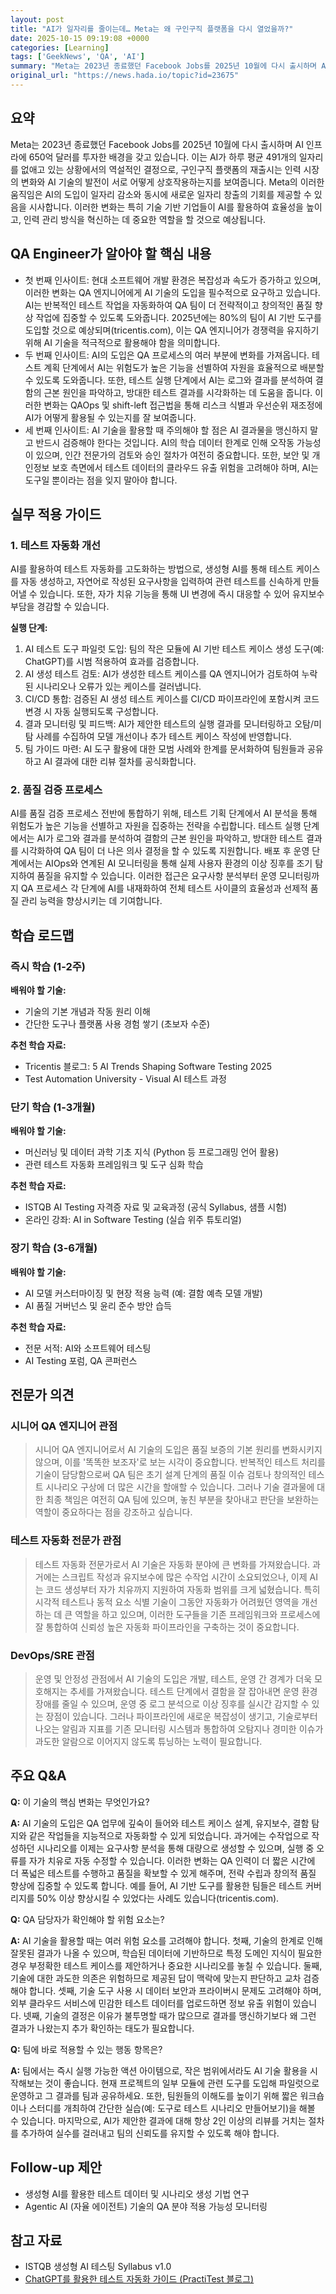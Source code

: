 ```yaml
---
layout: post
title: "AI가 일자리를 줄이는데… Meta는 왜 구인구직 플랫폼을 다시 열었을까?"
date: 2025-10-15 09:19:08 +0000
categories: [Learning]
tags: ['GeekNews', 'QA', 'AI']
summary: "Meta는 2023년 종료했던 Facebook Jobs를 2025년 10월에 다시 출시하며 AI 인프라에 650억 달러를 투자한 배경을 갖고 있습니다. 이는 AI가 하루 평균 491개의 일자리를 없애고 있는 상황에서의 역설적인 결정으로, 구인구직 플랫폼의 재출시는 인력 시장의 변화와 AI 기술의 발전이 서로 어떻게 상호작용하는지를 보여줍니다. Meta의 이러한 움직임은 AI의 도입이 일자리 감소와 동시에 새로운 일자리 창출의 기회를 제공할 수 있음을 시사합니다. 이러한 변화는 특히 기술 기반 기업들이 AI를 활용하여 효율성을 높이고, 인력 관리 방식을 혁신하는 데 중요한 역할을 할 것으로 예상됩니다."
original_url: "https://news.hada.io/topic?id=23675"
---
```


## 요약

Meta는 2023년 종료했던 Facebook Jobs를 2025년 10월에 다시 출시하며 AI 인프라에 650억 달러를 투자한 배경을 갖고 있습니다. 이는 AI가 하루 평균 491개의 일자리를 없애고 있는 상황에서의 역설적인 결정으로, 구인구직 플랫폼의 재출시는 인력 시장의 변화와 AI 기술의 발전이 서로 어떻게 상호작용하는지를 보여줍니다. Meta의 이러한 움직임은 AI의 도입이 일자리 감소와 동시에 새로운 일자리 창출의 기회를 제공할 수 있음을 시사합니다. 이러한 변화는 특히 기술 기반 기업들이 AI를 활용하여 효율성을 높이고, 인력 관리 방식을 혁신하는 데 중요한 역할을 할 것으로 예상됩니다.

## QA Engineer가 알아야 할 핵심 내용

- 첫 번째 인사이트: 현대 소프트웨어 개발 환경은 복잡성과 속도가 증가하고 있으며, 이러한 변화는 QA 엔지니어에게 AI 기술의 도입을 필수적으로 요구하고 있습니다. AI는 반복적인 테스트 작업을 자동화하여 QA 팀이 더 전략적이고 창의적인 품질 향상 작업에 집중할 수 있도록 도와줍니다. 2025년에는 80%의 팀이 AI 기반 도구를 도입할 것으로 예상되며(tricentis.com), 이는 QA 엔지니어가 경쟁력을 유지하기 위해 AI 기술을 적극적으로 활용해야 함을 의미합니다.
- 두 번째 인사이트: AI의 도입은 QA 프로세스의 여러 부분에 변화를 가져옵니다. 테스트 계획 단계에서 AI는 위험도가 높은 기능을 선별하여 자원을 효율적으로 배분할 수 있도록 도와줍니다. 또한, 테스트 실행 단계에서 AI는 로그와 결과를 분석하여 결함의 근본 원인을 파악하고, 방대한 테스트 결과를 시각화하는 데 도움을 줍니다. 이러한 변화는 QAOps 및 shift-left 접근법을 통해 리스크 식별과 우선순위 재조정에 AI가 어떻게 활용될 수 있는지를 잘 보여줍니다.
- 세 번째 인사이트: AI 기술을 활용할 때 주의해야 할 점은 AI 결과물을 맹신하지 말고 반드시 검증해야 한다는 것입니다. AI의 학습 데이터 한계로 인해 오작동 가능성이 있으며, 인간 전문가의 검토와 승인 절차가 여전히 중요합니다. 또한, 보안 및 개인정보 보호 측면에서 테스트 데이터의 클라우드 유출 위험을 고려해야 하며, AI는 도구일 뿐이라는 점을 잊지 말아야 합니다.

## 실무 적용 가이드

### 1. 테스트 자동화 개선

AI를 활용하여 테스트 자동화를 고도화하는 방법으로, 생성형 AI를 통해 테스트 케이스를 자동 생성하고, 자연어로 작성된 요구사항을 입력하여 관련 테스트를 신속하게 만들어낼 수 있습니다. 또한, 자가 치유 기능을 통해 UI 변경에 즉시 대응할 수 있어 유지보수 부담을 경감할 수 있습니다.

**실행 단계:**

1. AI 테스트 도구 파일럿 도입: 팀의 작은 모듈에 AI 기반 테스트 케이스 생성 도구(예: ChatGPT)를 시범 적용하여 효과를 검증합니다.
2. AI 생성 테스트 검토: AI가 생성한 테스트 케이스를 QA 엔지니어가 검토하여 누락된 시나리오나 오류가 있는 케이스를 걸러냅니다.
3. CI/CD 통합: 검증된 AI 생성 테스트 케이스를 CI/CD 파이프라인에 포함시켜 코드 변경 시 자동 실행되도록 구성합니다.
4. 결과 모니터링 및 피드백: AI가 제안한 테스트의 실행 결과를 모니터링하고
오탐/미탐 사례를 수집하여 모델 개선이나 추가 테스트 케이스 작성에 반영합니다.
5. 팀 가이드 마련: AI 도구 활용에 대한 모범 사례와 한계를 문서화하여 팀원들과 공유하고
AI 결과에 대한 리뷰 절차를 공식화합니다.

### 2. 품질 검증 프로세스

AI를 품질 검증 프로세스 전반에 통합하기 위해, 테스트 기획 단계에서 AI 분석을 통해 위험도가 높은 기능을 선별하고 자원을 집중하는 전략을 수립합니다. 테스트 실행 단계에서는 AI가 로그와 결과를 분석하여 결함의 근본 원인을 파악하고, 방대한 테스트 결과를 시각화하여 QA 팀이 더 나은 의사 결정을 할 수 있도록 지원합니다. 배포 후 운영 단계에서는 AIOps와 연계된 AI 모니터링을 통해 실제 사용자 환경의 이상 징후를 조기 탐지하여 품질을 유지할 수 있습니다. 이러한 접근은 요구사항 분석부터 운영 모니터링까지 QA 프로세스 각 단계에 AI를 내재화하여 전체 테스트 사이클의 효율성과 선제적 품질 관리 능력을 향상시키는 데 기여합니다.

## 학습 로드맵

### 즉시 학습 (1-2주)

**배워야 할 기술:**
- 기술의 기본 개념과 작동 원리 이해
- 간단한 도구나 플랫폼 사용 경험 쌓기 (초보자 수준)

**추천 학습 자료:**
- Tricentis 블로그: 5 AI Trends Shaping Software Testing 2025
- Test Automation University - Visual AI 테스트 과정

### 단기 학습 (1-3개월)

**배워야 할 기술:**
- 머신러닝 및 데이터 과학 기초 지식 (Python 등 프로그래밍 언어 활용)
- 관련 테스트 자동화 프레임워크 및 도구 심화 학습

**추천 학습 자료:**
- ISTQB AI Testing 자격증 자료 및 교육과정 (공식 Syllabus, 샘플 시험)
- 온라인 강좌: AI in Software Testing (실습 위주 튜토리얼)

### 장기 학습 (3-6개월)

**배워야 할 기술:**
- AI 모델 커스터마이징 및 현장 적용 능력 (예: 결함 예측 모델 개발)
- AI 품질 거버넌스 및 윤리 준수 방안 습득

**추천 학습 자료:**
- 전문 서적: AI와 소프트웨어 테스팅
- AI Testing 포럼, QA 콘퍼런스

## 전문가 의견

### 시니어 QA 엔지니어 관점

> 시니어 QA 엔지니어로서 AI 기술의 도입은 품질 보증의 기본 원리를 변화시키지 않으며, 이를 '똑똑한 보조자'로 보는 시각이 중요합니다. 반복적인 테스트 처리를 기술이 담당함으로써 QA 팀은 초기 설계 단계의 품질 이슈 검토나 창의적인 테스트 시나리오 구상에 더 많은 시간을 할애할 수 있습니다. 그러나 기술 결과물에 대한 최종 책임은 여전히 QA 팀에 있으며, 놓친 부분을 찾아내고 판단을 보완하는 역할이 중요하다는 점을 강조하고 싶습니다.

### 테스트 자동화 전문가 관점

> 테스트 자동화 전문가로서 AI 기술은 자동화 분야에 큰 변화를 가져왔습니다. 과거에는 스크립트 작성과 유지보수에 많은 수작업 시간이 소요되었으나, 이제 AI는 코드 생성부터 자가 치유까지 지원하여 자동화 범위를 크게 넓혔습니다. 특히 시각적 테스트나 동적 요소 식별 기술이 그동안 자동화가 어려웠던 영역을 개선하는 데 큰 역할을 하고 있으며, 이러한 도구들을 기존 프레임워크와 프로세스에 잘 통합하여 신뢰성 높은 자동화 파이프라인을 구축하는 것이 중요합니다.

### DevOps/SRE 관점

> 운영 및 안정성 관점에서 AI 기술의 도입은 개발, 테스트, 운영 간 경계가 더욱 모호해지는 추세를 가져왔습니다. 테스트 단계에서 결함을 잘 잡아내면 운영 환경 장애를 줄일 수 있으며, 운영 중 로그 분석으로 이상 징후를 실시간 감지할 수 있는 장점이 있습니다. 그러나 파이프라인에 새로운 복잡성이 생기고, 기술로부터 나오는 알림과 지표를 기존 모니터링 시스템과 통합하여 오탐지나 경미한 이슈가 과도한 알람으로 이어지지 않도록 튜닝하는 노력이 필요합니다.

## 주요 Q&A

**Q:** 이 기술의 핵심 변화는 무엇인가요?

**A:** AI 기술의 도입은 QA 업무에 깊숙이 들어와 테스트 케이스 설계, 유지보수, 결함 탐지와 같은 작업들을 지능적으로 자동화할 수 있게 되었습니다. 과거에는 수작업으로 작성하던 시나리오를 이제는 요구사항 분석을 통해 대량으로 생성할 수 있으며, 실행 중 오류를 자가 치유로 자동 수정할 수 있습니다. 이러한 변화는 QA 인력이 더 짧은 시간에 더 폭넓은 테스트를 수행하고 품질을 확보할 수 있게 해주며, 전략 수립과 창의적 품질 향상에 집중할 수 있도록 합니다. 예를 들어, AI 기반 도구를 활용한 팀들은 테스트 커버리지를 50% 이상 향상시킬 수 있었다는 사례도 있습니다(tricentis.com).

**Q:** QA 담당자가 확인해야 할 위험 요소는?

**A:** AI 기술을 활용할 때는 여러 위험 요소를 고려해야 합니다. 첫째, 기술의 한계로 인해 잘못된 결과가 나올 수 있으며, 학습된 데이터에 기반하므로 특정 도메인 지식이 필요한 경우 부정확한 테스트 케이스를 제안하거나 중요한 시나리오를 놓칠 수 있습니다. 둘째, 기술에 대한 과도한 의존은 위험하므로 제공된 답이 맥락에 맞는지 판단하고 교차 검증해야 합니다. 셋째, 기술 도구 사용 시 데이터 보안과 프라이버시 문제도 고려해야 하며, 외부 클라우드 서비스에 민감한 테스트 데이터를 업로드하면 정보 유출 위험이 있습니다. 넷째, 기술의 결정은 이유가 불투명할 때가 많으므로 결과를 맹신하기보다 왜 그런 결과가 나왔는지 추가 확인하는 태도가 필요합니다.

**Q:** 팀에 바로 적용할 수 있는 행동 항목은?

**A:** 팀에서는 즉시 실행 가능한 액션 아이템으로, 작은 범위에서라도 AI 기술 활용을 시작해보는 것이 좋습니다. 현재 프로젝트의 일부 모듈에 관련 도구를 도입해 파일럿으로 운영하고 그 결과를 팀과 공유하세요. 또한, 팀원들의 이해도를 높이기 위해 짧은 워크숍이나 스터디를 개최하여 간단한 실습(예: 도구로 테스트 시나리오 만들어보기)을 해볼 수 있습니다. 마지막으로, AI가 제안한 결과에 대해 항상 2인 이상의 리뷰를 거치는 절차를 추가하여 실수를 걸러내고 팀의 신뢰도를 유지할 수 있도록 해야 합니다.

## Follow-up 제안

- 생성형 AI를 활용한 테스트 데이터 및 시나리오 생성 기법 연구
- Agentic AI (자율 에이전트) 기술의 QA 분야 적용 가능성 모니터링

## 참고 자료

- ISTQB 생성형 AI 테스팅 Syllabus v1.0
- [ChatGPT를 활용한 테스트 자동화 가이드 (PractiTest 블로그)](https://www.practitest.com/resource-center/blog/chatgpt-prompts-for-software-testing/)
